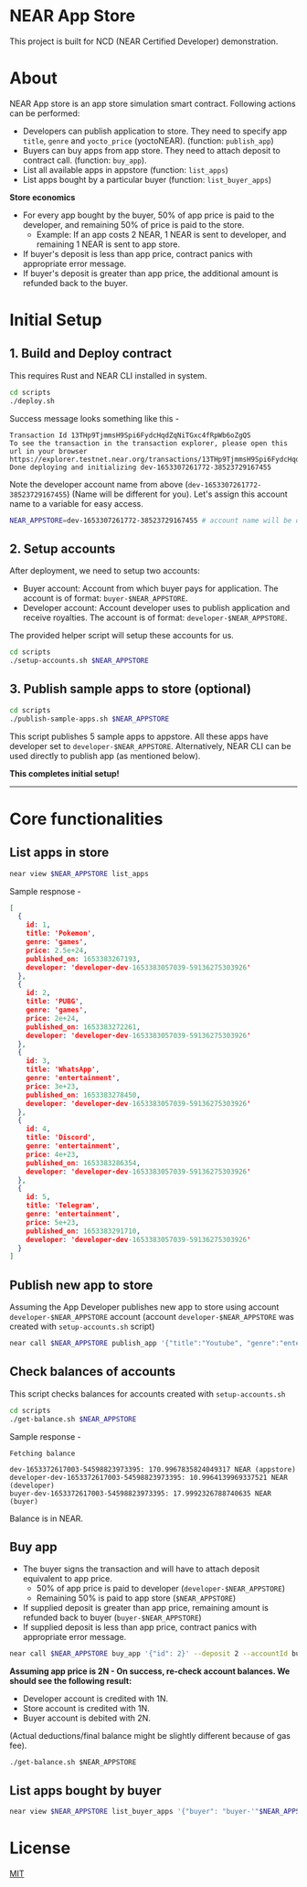 # NEAR App Store

This project is built for NCD (NEAR Certified Developer) demonstration.

# About

NEAR App store is an app store simulation smart contract. Following actions can be performed:

- Developers can publish application to store. They need to specify app `title`, `genre` and `yocto_price` (yoctoNEAR). (function: `publish_app`)
- Buyers can buy apps from app store. They need to attach deposit to contract call. (function: `buy_app`).
- List all available apps in appstore (function: `list_apps`)
- List apps bought by a particular buyer (function: `list_buyer_apps`)

**Store economics**

- For every app bought by the buyer, 50% of app price is paid to the developer, and remaining 50% of price is paid to the store.
  - Example: If an app costs 2 NEAR, 1 NEAR is sent to developer, and remaining 1 NEAR is sent to app store.
- If buyer's deposit is less than app price, contract panics with appropriate error message.
- If buyer's deposit is greater than app price, the additional amount is refunded back to the buyer.

# Initial Setup

## 1. Build and Deploy contract

This requires Rust and NEAR CLI installed in system.

```sh
cd scripts
./deploy.sh
```

Success message looks something like this -

```
Transaction Id 13THp9TjmmsH9Spi6FydcHqdZqNiTGxc4fRpWb6oZgQS
To see the transaction in the transaction explorer, please open this url in your browser
https://explorer.testnet.near.org/transactions/13THp9TjmmsH9Spi6FydcHqdZqNiTGxc4fRpWb6oZgQS
Done deploying and initializing dev-1653307261772-38523729167455
```

Note the developer account name from above (`dev-1653307261772-38523729167455`) (Name will be different for you). Let's assign this account name to a variable for easy access.

```sh
NEAR_APPSTORE=dev-1653307261772-38523729167455 # account name will be different for you
```

## 2. Setup accounts

After deployment, we need to setup two accounts:

- Buyer account: Account from which buyer pays for application. The account is of format: `buyer-$NEAR_APPSTORE`.
- Developer account: Account developer uses to publish application and receive royalties. The account is of format: `developer-$NEAR_APPSTORE`.

The provided helper script will setup these accounts for us.

```sh
cd scripts
./setup-accounts.sh $NEAR_APPSTORE
```

## 3. Publish sample apps to store (optional)

```sh
cd scripts
./publish-sample-apps.sh $NEAR_APPSTORE
```

This script publishes 5 sample apps to appstore. All these apps have developer set to `developer-$NEAR_APPSTORE`. Alternatively, NEAR CLI can be used directly to publish app (as mentioned below).

**This completes initial setup!**

---

# Core functionalities

## List apps in store

```sh
near view $NEAR_APPSTORE list_apps
```

Sample respnose -

```json
[
  {
    id: 1,
    title: 'Pokemon',
    genre: 'games',
    price: 2.5e+24,
    published_on: 1653383267193,
    developer: 'developer-dev-1653383057039-59136275303926'
  },
  {
    id: 2,
    title: 'PUBG',
    genre: 'games',
    price: 2e+24,
    published_on: 1653383272261,
    developer: 'developer-dev-1653383057039-59136275303926'
  },
  {
    id: 3,
    title: 'WhatsApp',
    genre: 'entertainment',
    price: 3e+23,
    published_on: 1653383278450,
    developer: 'developer-dev-1653383057039-59136275303926'
  },
  {
    id: 4,
    title: 'Discord',
    genre: 'entertainment',
    price: 4e+23,
    published_on: 1653383286354,
    developer: 'developer-dev-1653383057039-59136275303926'
  },
  {
    id: 5,
    title: 'Telegram',
    genre: 'entertainment',
    price: 5e+23,
    published_on: 1653383291710,
    developer: 'developer-dev-1653383057039-59136275303926'
  }
]
```

## Publish new app to store

Assuming the App Developer publishes new app to store using account `developer-$NEAR_APPSTORE` account (account `developer-$NEAR_APPSTORE` was created with `setup-accounts.sh` script)

```sh
near call $NEAR_APPSTORE publish_app '{"title":"Youtube", "genre":"entertainment", "yocto_price":"6000000000000000000000000"}' --accountId developer-$NEAR_APPSTORE
```

## Check balances of accounts

This script checks balances for accounts created with `setup-accounts.sh`

```sh
cd scripts
./get-balance.sh $NEAR_APPSTORE
```

Sample response -

```
Fetching balance

dev-1653372617003-54598823973395: 170.9967835824049317 NEAR (appstore)
developer-dev-1653372617003-54598823973395: 10.9964139969337521 NEAR (developer)
buyer-dev-1653372617003-54598823973395: 17.9992326788740635 NEAR (buyer)
```

Balance is in NEAR.

## Buy app

- The buyer signs the transaction and will have to attach deposit equivalent to app price.
  - 50% of app price is paid to developer (`developer-$NEAR_APPSTORE`)
  - Remaining 50% is paid to app store (`$NEAR_APPSTORE`)
- If supplied deposit is greater than app price, remaining amount is refunded back to buyer (`buyer-$NEAR_APPSTORE`)
- If supplied deposit is less than app price, contract panics with appropriate error message.

```sh
near call $NEAR_APPSTORE buy_app '{"id": 2}' --deposit 2 --accountId buyer-$NEAR_APPSTORE
```

**Assuming app price is 2N - On success, re-check account balances. We should see the following result:**

- Developer account is credited with 1N.
- Store account is credited with 1N.
- Buyer account is debited with 2N.

(Actual deductions/final balance might be slightly different because of gas fee).

```
./get-balance.sh $NEAR_APPSTORE
```

## List apps bought by buyer

```sh
near view $NEAR_APPSTORE list_buyer_apps '{"buyer": "buyer-'"$NEAR_APPSTORE"'"}'
```

# License
[MIT](https://github.com/RijulGulati/near-appstore/blob/main/LICENSE)